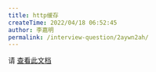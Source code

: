 ```yaml
---
title: http缓存
createTime: 2022/04/18 06:52:45
author: 李嘉明
permalink: /interview-question/2aywn2ah/
---
```


请 [查看此文档](/article/c3ez957l/)
